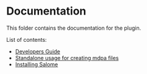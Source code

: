 # Documentation

This folder contains the documentation for the plugin.

List of contents:
- [Developers Guide](developers_guide.md)
- [Standalone usage for creating mdpa files](standalone_usage.md)
- [Installing Salome](install_salome.md)